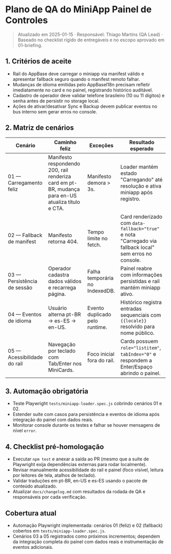 # Plano de QA do MiniApp Painel de Controles

> Atualizado em 2025-01-15 · Responsável: Thiago Martins (QA Lead) · Baseado no checklist rígido de entregáveis e no escopo aprovado em 01-briefing.

## 1. Critérios de aceite
- Rail do AppBase deve carregar o miniapp via manifest válido e apresentar fallback seguro quando o manifest remoto falhar.
- Mudanças de idioma emitidas pelo AppBaseI18n precisam refletir imediatamente no card e no painel, registrando histórico auditável.
- Cadastro de operador deve validar telefone brasileiro (10 ou 11 dígitos) e senha antes de persistir no storage local.
- Ações de ativar/desativar Sync e Backup devem publicar eventos no bus interno sem gerar erros no console.

## 2. Matriz de cenários
| Cenário | Caminho feliz | Exceções | Resultado esperado |
|---------|---------------|----------|--------------------|
| 01 — Carregamento feliz | Manifesto respondendo 200, rail renderiza card em pt-BR, mudança para en-US atualiza título e CTA. | Manifesto demora > 3s. | Loader mantém estado "Carregando" até resolução e ativa miniapp após registro. |
| 02 — Fallback de manifest | Manifesto retorna 404. | Tempo limite no fetch. | Card renderizado com `data-fallback="true"` e nota "Carregado via fallback local" sem erros no console. |
| 03 — Persistência de sessão | Operador cadastra dados válidos e recarrega página. | Falha temporária no IndexedDB. | Painel reabre com informações persistidas e rail mantém miniapp ativo. |
| 04 — Eventos de idioma | Usuário alterna pt-BR → es-ES → en-US. | Evento duplicado pelo runtime. | Histórico registra entradas sequenciais com `{{locale}}` resolvido para nome público. |
| 05 — Acessibilidade do rail | Navegação por teclado com Tab/Enter nos MiniCards. | Foco inicial fora do rail. | Cards possuem `role="listitem"`, `tabIndex="0"` e respondem a Enter/Espaço abrindo o painel. |

## 3. Automação obrigatória
- Teste Playwright `tests/miniapp-loader.spec.js` cobrindo cenários 01 e 02.
- Estender suíte com casos para persistência e eventos de idioma após integração do painel com dados reais.
- Monitorar console durante os testes e falhar se houver mensagens de nível `error`.

## 4. Checklist pré-homologação
- Executar `npm test` e anexar a saída ao PR (mesmo que a suíte de Playwright exija dependências externas para rodar localmente).
- Revisar manualmente acessibilidade do rail e painel (foco visível, leitura por leitores de tela, atalhos de teclado).
- Validar traduções em pt-BR, en-US e es-ES usando o pacote de conteúdo atualizado.
- Atualizar `docs/changelog.md` com resultados da rodada de QA e responsáveis por cada verificação.

## Cobertura atual
- Automação Playwright implementada: cenários 01 (feliz) e 02 (fallback) cobertos em `tests/miniapp-loader.spec.js`.
- Cenários 03 a 05 registrados como próximos incrementos; dependem da integração completa do painel com dados reais e instrumentação de eventos adicionais.
